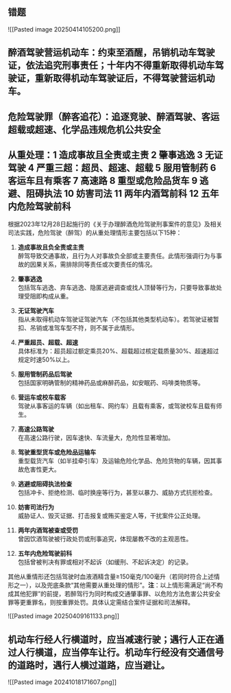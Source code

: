 ## 错题



![[Pasted image 20250414105200.png]]
## 醉酒驾驶营运机动车：约束至酒醒，吊销机动车驾驶证，依法追究刑事责任；十年内不得重新取得机动车驾驶证，重新取得机动车驾驶证后，不得驾驶营运机动车。
## 危险驾驶罪（醉客追花）：追逐竞驶、醉酒驾驶、客运超载或超速、化学品违规危机公共安全
## 从重处理：1 造成事故且全责或主责 2 肇事逃逸 3 无证驾驶 4 严重三超：超员、超速、超载 5 服用管制药 6 客运车且有乘客 7 高速路 8 重型或危险品货车 9 逃避、阻碍执法 10 妨害司法 11 两年内酒驾前科 12 五年内危险驾驶前科
根据2023年12月28日起施行的《关于办理醉酒危险驾驶刑事案件的意见》及相关司法实践，危险驾驶（醉驾）的从重处理情形主要包括以下15种：
1. ​**造成事故且负全责或主责**​  
    醉驾导致交通事故，且行为人对事故负全部或主要责任。此情形强调行为与事故的因果关系，需排除同等责任或次要责任的情况。
    
2. ​**肇事逃逸**​  
    包括驾车逃逸、弃车逃逸、隐匿逃避调查或找人顶替等行为，只要导致事故处理受阻即构成从重。
    
3. ​**无证驾驶汽车**​  
    指从未取得机动车驾驶证驾驶汽车（不包括其他类型机动车）。若驾驶证被暂扣、吊销或准驾车型不符，则不属于此情形。
    
4. ​**严重超员、超载、超速**​  
    具体标准为：超员超过额定乘员20%、超载超过核定载质量30%、超速超过规定时速50%以上。
    
5. ​**服用管制药品后驾驶**​  
    包括国家明确管制的精神药品或麻醉药品，如安眠药、吗啡类物质等。
    
6. ​**营运车或校车载客**​  
    驾驶从事客运的车辆（如出租车、网约车）且载有乘客，或驾驶校车且载有师生。
    
7. ​**高速公路驾驶**​  
    在高速公路行驶，因车速快、车流量大，危险性显著增加。
    
8. ​**驾驶重型货车或危险品运输车**​  
    重型载货汽车（如半挂牵引车）及运输危险化学品、危险货物的车辆，因其事故危害性更大。
    
9. ​**逃避或阻碍执法检查**​  
    包括冲卡、拒绝检测、临时换座等行为，甚至以暴力、威胁方式抗拒检查。
    
10. ​**妨害司法行为**​  
    威胁证人、毁灭证据、打击报复或贿买鉴定人等，干扰案件公正处理。
    
11. ​**两年内酒驾被查或受罚**​  
    曾因饮酒驾驶被行政处罚或刑事追究，体现屡教不改的主观恶性。
    
12. ​**五年内危险驾驶前科**​  
    包括曾被判决有罪或相对不起诉（如缓刑、不起诉决定）的记录。
    
其他从重情形还包括驾驶时血液酒精含量≥150毫克/100毫升（若同时符合上述情形之一），以及兜底条款“其他需要从重处理的情形”。
​**注**​：以上情形需满足“尚不构成其他犯罪”的前提，若醉驾行为同时构成交通肇事罪、以危险方法危害公共安全罪等更重罪名，则按重罪处罚。具体认定需结合案件证据和司法解释。


![[Pasted image 20250409161133.png]]
## 机动车行经人行横道时，应当减速行驶；遇行人正在通过人行横道，应当停车让行。机动车行经没有交通信号的道路时，遇行人横过道路，应当避让。

![[Pasted image 20241018171607.png]]
